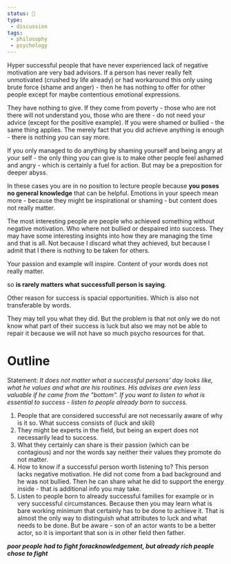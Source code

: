 ```yaml
---
status: 🌱
type: 
 - discussion
tags:
 - philosophy 
 - psychology 
---
```



Hyper successful people that have never experienced lack of negative motivation are very bad advisors. If a person has never really felt unmotivated (crushed by life already) or had workaround this only using brute force (shame and anger) - then he has nothing to offer for other people except for maybe contentious emotional expressions.

They have nothing to give.
If they come from poverty - those who are not there will not understand you, those who are there - do not need your advice (except for the positive example).
If you were shamed or bullied - the same thing applies. The merely fact that you did achieve anything is enough - there is nothing you can say more.

If you only managed to do anything by shaming yourself and being angry at your self - the only thing you can give is to make other people feel ashamed and angry - which is certainly a fuel for action. But may be a preposition for deeper abyss.

In these cases you are in no position to lecture people because **you poses no general knowledge** that can be helpful.
Emotions in your speech mean more - because they might be inspirational or shaming - but content does not really matter.

The most interesting people are people who achieved something without negative motivation. Who where not bullied or despaired into success. They may have some interesting insights into how they are managing the time and that is all.
 Not because I discard what they achieved, but because I admit that I there is nothing to be taken for others.

Your passion and example will inspire. Content of your words does not really matter.

so **is rarely matters what successfull person is saying**.

Other reason for success is spacial opportunities. Which is also not transferable by words.

They may tell you what they did. But the problem is that not only we do not know what part of their success is luck but also we may not be able to repair it because we will not have so much psycho resources for that.






























# Outline

Statement: *It does not matter what a successful persons' day looks like, what he values and what are his routines. His advises are even less valuable if he came from the "bottom". If you want to listen to what is essential to success - listen to people already born to success.*

1. People that are considered successful are not necessarily aware of why is it so. What success consists of (luck and skill)
2. They might be experts in the field, but being an expert does not necessarily lead to success.
3. What they certainly can share is their passion (which can be contagious) and nor the words say neither their values they promote do not matter.
4. How to know if a successful person worth listening to? This person lacks negative motivation. He did not come from a bad background and he was not bullied. Then he can share what he did to support the energy inside - that is additional info you may take.
5. Listen to people born to already successful families for example or in very successful circumstances. Because then you may learn what is bare working minimum that certainly has to be done to achieve it. That is almost the only way to distinguish what attributes to luck and what needs to be done. But be aware - son of an actor wants to be a better actor, so it is important that son is in other field then father.  



***poor people had to fight foracknowledgement, but already rich people chose to fight***


















